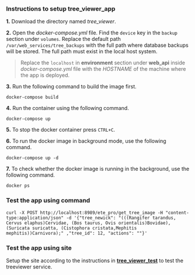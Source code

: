 ### Instructions to setup tree_viewer_app

**1.** Download the directory named *tree_viewer*.

**2.** Open the *docker-compose.yml* file. Find the `device` key in the `backup` section under `volumes`. Replace the default path `/var/web_services/tree_backups` with the full path where database backups will be stored. The full path must exist in the local host system.
 
> Replace the `localhost` in **environment** section under **web_api** inside *docker-compose.yml* file with the *HOSTNAME* of the machine where the app is deployed.

**3.** Run the following command to build the image first.

``
docker-compose build
``

**4.** Run the container using the following command.

``
docker-compose up
``
  
**5.** To stop the docker container press `CTRL+C`.

**6.** To run the docker image in background mode, use the following command.

``
docker-compose up -d
`` 

**7.** To check whether the docker image is running in the background, use the following command.

``
docker ps
``


### Test the app using command

``
curl -X POST http://localhost:8989/ete_pro/get_tree_image -H "content-type:application/json" -d '{"tree_newick": "(((Rangifer tarandus, Cervus elaphus)Cervidae, (Bos taurus, Ovis orientalis)Bovidae), (Suricata suricatta, (Cistophora cristata,Mephitis mephitis))Carnivora);" ,"tree_id": 12, "actions": ""}'
``

### Test the app using site

Setup the site according to the instructions in [**tree_viewer_test**](https://github.com/phylotastic/phylo_webservices/tree/master/Phylo_Dockers/tree_viewer_test) to test the treeviewer service. 
